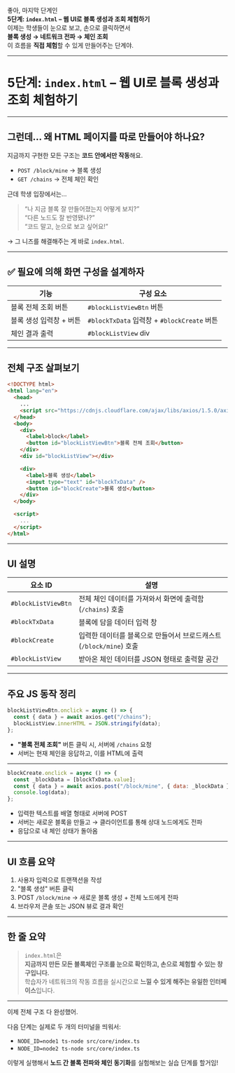 좋아, 마지막 단계인  
**5단계: `index.html` – 웹 UI로 블록 생성과 조회 체험하기**  
이제는 학생들이 눈으로 보고, 손으로 클릭하면서  
**블록 생성 → 네트워크 전파 → 체인 조회**  
이 흐름을 **직접 체험**할 수 있게 만들어주는 단계야.

---

# 5단계: `index.html` – 웹 UI로 블록 생성과 조회 체험하기

---

## 그런데… 왜 HTML 페이지를 따로 만들어야 하나요?

지금까지 구현한 모든 구조는 **코드 안에서만 작동**해요.

- `POST /block/mine` → 블록 생성
- `GET /chains` → 전체 체인 확인

근데 학생 입장에서는…

> “나 지금 블록 잘 만들어졌는지 어떻게 보지?”  
> “다른 노드도 잘 반영됐나?”  
> “코드 말고, 눈으로 보고 싶어요!”

→ 그 니즈를 해결해주는 게 바로 `index.html`.

---

## ✅ 필요에 의해 화면 구성을 설계하자

| 기능                    | 구성 요소                                   |
| ----------------------- | ------------------------------------------- |
| 블록 전체 조회 버튼     | `#blockListViewBtn` 버튼                    |
| 블록 생성 입력창 + 버튼 | `#blockTxData` 입력창 + `#blockCreate` 버튼 |
| 체인 결과 출력          | `#blockListView` div                        |

---

## 전체 구조 살펴보기

```html
<!DOCTYPE html>
<html lang="en">
  <head>
    ...
    <script src="https://cdnjs.cloudflare.com/ajax/libs/axios/1.5.0/axios.min.js"></script>
  </head>
  <body>
    <div>
      <label>block</label>
      <button id="blockListViewBtn">블록 전체 조회</button>
    </div>
    <div id="blockListView"></div>

    <div>
      <label>블록 생성</label>
      <input type="text" id="blockTxData" />
      <button id="blockCreate">블록 생성</button>
    </div>
  </body>

  <script>
    ...
  </script>
</html>
```

---

## UI 설명

| 요소 ID             | 설명                                                                |
| ------------------- | ------------------------------------------------------------------- |
| `#blockListViewBtn` | 전체 체인 데이터를 가져와서 화면에 출력함 (`/chains`) 호출          |
| `#blockTxData`      | 블록에 담을 데이터 입력 창                                          |
| `#blockCreate`      | 입력한 데이터를 블록으로 만들어서 브로드캐스트 (`/block/mine`) 호출 |
| `#blockListView`    | 받아온 체인 데이터를 JSON 형태로 출력할 공간                        |

---

## 주요 JS 동작 정리

```js
blockListViewBtn.onclick = async () => {
  const { data } = await axios.get("/chains");
  blockListView.innerHTML = JSON.stringify(data);
};
```

- **"블록 전체 조회"** 버튼 클릭 시, 서버에 `/chains` 요청
- 서버는 현재 체인을 응답하고, 이를 HTML에 출력

---

```js
blockCreate.onclick = async () => {
  const _blockData = [blockTxData.value];
  const { data } = await axios.post("/block/mine", { data: _blockData });
  console.log(data);
};
```

- 입력한 텍스트를 배열 형태로 서버에 POST
- 서버는 새로운 블록을 만들고 → 클라이언트를 통해 상대 노드에게도 전파
- 응답으로 내 체인 상태가 돌아옴

---

## UI 흐름 요약

1. 사용자 입력으로 트랜잭션을 작성
2. "블록 생성" 버튼 클릭
3. POST `/block/mine` → 새로운 블록 생성 + 전체 노드에게 전파
4. 브라우저 콘솔 또는 JSON 뷰로 결과 확인

---

## 한 줄 요약

> `index.html`은  
> **지금까지 만든 모든 블록체인 구조를 눈으로 확인하고, 손으로 체험할 수 있는 창구입니다.**  
> 학습자가 네트워크의 작동 흐름을 실시간으로 **느낄 수 있게 해주는 유일한 인터페이스**입니다.

---

이제 전체 구조 다 완성했어.

다음 단계는 실제로 두 개의 터미널을 띄워서:

- `NODE_ID=node1 ts-node src/core/index.ts`
- `NODE_ID=node2 ts-node src/core/index.ts`

이렇게 실행해서 **노드 간 블록 전파와 체인 동기화**를 실험해보는 실습 단계를 할거임!
